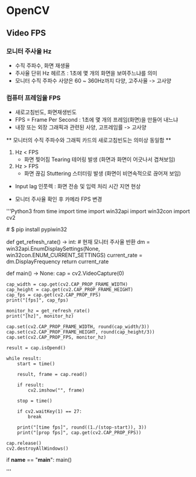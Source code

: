# OpenCV

## Video FPS

### 모니터 주사율 Hz

- 수직 주파수, 화면 재생율
- 주사율 단위 Hz 헤르츠 : 1초에 몇 개의 화면을 보여주느냐를 의미
- 모니터 수직 주파수 사양은 60 ~ 360Hz까지 다양, 고주사율 -> 고사양

### 컴퓨터 프레임율 FPS

- 새로고침빈도, 화면재생빈도
- FPS = Frame Per Second : 1초에 몇 개의 프레임(화면)을 만들어 내느냐
- 내장 또는 외장 그래픽과 관련된 사양, 고프레임률 -> 고사양

** 모니터의 수직 주파수와 그래픽 카드의 새로고침빈도는 의미상 동일함 **

1. Hz < FPS
    - 화면 찢어짐 Tearing 테어링 발생 (화면과 화면이 어긋나서 겹쳐보임)
2. Hz > FPS
    - 화면 끊김 Stuttering 스터터링 발생 (화면이 비연속적으로 끊어져 보임)

* Input lag 인풋렉 : 화면 전송 및 입력 처리 시간 지연 현상

- 모니터 주사율 확인 후 카메라 FPS 변경

'''Python3
from time import time
import win32api
import win32con
import cv2

\# $ pip install pypiwin32


def get_refresh_rate() -> int:
    # 현재 모니터 주사율 반환
    dm = win32api.EnumDisplaySettings(None, win32con.ENUM_CURRENT_SETTINGS)
    current_rate = dm.DisplayFrequency
    return current_rate


def main() -> None:
    cap = cv2.VideoCapture(0)

    cap_width = cap.get(cv2.CAP_PROP_FRAME_WIDTH)
    cap_height = cap.get(cv2.CAP_PROP_FRAME_HEIGHT)
    cap_fps = cap.get(cv2.CAP_PROP_FPS)
    print("[fps]", cap_fps)

    monitor_hz = get_refresh_rate()
    print("[hz]", monitor_hz)

    cap.set(cv2.CAP_PROP_FRAME_WIDTH, round(cap_width/3))
    cap.set(cv2.CAP_PROP_FRAME_HEIGHT, round(cap_height/3))
    cap.set(cv2.CAP_PROP_FPS, monitor_hz)

    result = cap.isOpend()

    while result:
        start = time()

        result, frame = cap.read()

        if result:
            cv2.imshow("", frame)
        
        stop = time()

        if cv2.waitKey(1) == 27:
            break
        
        print("[time fps]", round((1./(stop-start)), 3))
        print("[prop fps]", cap.get(cv2.CAP_PROP_FPS))
    
    cap.release()
    cv2.destroyAllWindows()


if __name__ == "__main__":
    main()

'''